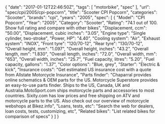 {
    "date": "2017-01-12T22:46:50Z",
    "tags": [
        "motorbike",
        "spec"
    ],
    "url": "spec\/cpi\/2005\/cpi-popcorn",
    "title": "Scooter CPI Popcorn",
    "categories": "Scooter",
    "brands": "cpi",
    "years": "2005",
    "spec": [
        {
            "Model": "CPI Popcorn",
            "Year": "2005",
            "Category": "Scooter",
            "Rating": "74.1 out of 100. Show full rating and compare with other bikes",
            "Displacement, ccm": "50.00",
            "Displacement, cubic inches": "3.05",
            "Engine type": "Single cylinder, two-stroke",
            "Power, HP": "4.40",
            "Cooling system": "Air",
            "Exhaust system": "INOX",
            "Front tyre": "120\/70-12",
            "Rear tyre": "130\/70-12",
            "Overall height, mm": "1.097",
            "Overall height, inches": "43.2",
            "Overall length, mm": "1.830",
            "Overall length, inches": "72.0",
            "Overall width, mm": "653",
            "Overall width, inches": "25.7",
            "Fuel capacity, litres": "5.20",
            "Fuel capacity, gallons": "1.37",
            "Color options": "Blue, grey",
            "Starter": "Electric & kick",
            "Insurance costs": "Get estimated US insurance cost with a quote from Allstate Motorcycle Insurance",
            "Parts finder": "Chaparral provides online schematics & OEM parts for the US.   Motorcycle Superstore provides an easy-to-use parts finder. Ships to the US, Canada, UK and Australia.MotoSport.com ships motorcycle parts and accessories to most countries.    Sixity.com has low prices and free shipping on ATV and motorcycle parts to the US. Also check out our overview of motorcycle webshops at Bikez.info",
            "Loans, tests, etc": "Search the web for dealers, loan costs, tests, customizing, etc",
            "Related bikes": "List related bikes for comparison of specs"
        }
    ]
}